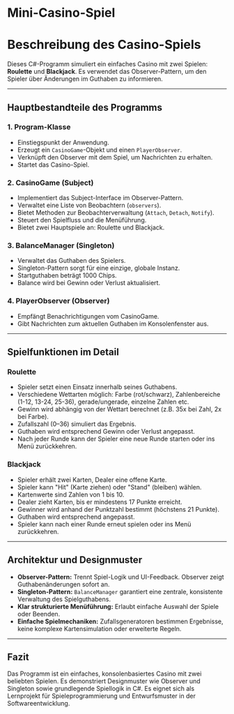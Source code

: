 # Mini-Casino-Spiel

# Beschreibung des Casino-Spiels

Dieses C#-Programm simuliert ein einfaches Casino mit zwei Spielen: **Roulette** und **Blackjack**. Es verwendet das Observer-Pattern, um den Spieler über Änderungen im Guthaben zu informieren.

---

## Hauptbestandteile des Programms

### 1. **Program-Klasse**
- Einstiegspunkt der Anwendung.
- Erzeugt ein `CasinoGame`-Objekt und einen `PlayerObserver`.
- Verknüpft den Observer mit dem Spiel, um Nachrichten zu erhalten.
- Startet das Casino-Spiel.

### 2. **CasinoGame (Subject)**
- Implementiert das Subject-Interface im Observer-Pattern.
- Verwaltet eine Liste von Beobachtern (`observers`).
- Bietet Methoden zur Beobachterverwaltung (`Attach`, `Detach`, `Notify`).
- Steuert den Spielfluss und die Menüführung.
- Bietet zwei Hauptspiele an: Roulette und Blackjack.

### 3. **BalanceManager (Singleton)**
- Verwaltet das Guthaben des Spielers.
- Singleton-Pattern sorgt für eine einzige, globale Instanz.
- Startguthaben beträgt 1000 Chips.
- Balance wird bei Gewinn oder Verlust aktualisiert.

### 4. **PlayerObserver (Observer)**
- Empfängt Benachrichtigungen vom CasinoGame.
- Gibt Nachrichten zum aktuellen Guthaben im Konsolenfenster aus.

---

## Spielfunktionen im Detail

### Roulette
- Spieler setzt einen Einsatz innerhalb seines Guthabens.
- Verschiedene Wettarten möglich: Farbe (rot/schwarz), Zahlenbereiche (1-12, 13-24, 25-36), gerade/ungerade, einzelne Zahlen etc.
- Gewinn wird abhängig von der Wettart berechnet (z.B. 35x bei Zahl, 2x bei Farbe).
- Zufallszahl (0–36) simuliert das Ergebnis.
- Guthaben wird entsprechend Gewinn oder Verlust angepasst.
- Nach jeder Runde kann der Spieler eine neue Runde starten oder ins Menü zurückkehren.

### Blackjack
- Spieler erhält zwei Karten, Dealer eine offene Karte.
- Spieler kann "Hit" (Karte ziehen) oder "Stand" (bleiben) wählen.
- Kartenwerte sind Zahlen von 1 bis 10.
- Dealer zieht Karten, bis er mindestens 17 Punkte erreicht.
- Gewinner wird anhand der Punktzahl bestimmt (höchstens 21 Punkte).
- Guthaben wird entsprechend angepasst.
- Spieler kann nach einer Runde erneut spielen oder ins Menü zurückkehren.

---

## Architektur und Designmuster

- **Observer-Pattern:** Trennt Spiel-Logik und UI-Feedback. Observer zeigt Guthabenänderungen sofort an.
- **Singleton-Pattern:** `BalanceManager` garantiert eine zentrale, konsistente Verwaltung des Spielguthabens.
- **Klar strukturierte Menüführung:** Erlaubt einfache Auswahl der Spiele oder Beenden.
- **Einfache Spielmechaniken:** Zufallsgeneratoren bestimmen Ergebnisse, keine komplexe Kartensimulation oder erweiterte Regeln.

---

## Fazit

Das Programm ist ein einfaches, konsolenbasiertes Casino mit zwei beliebten Spielen. Es demonstriert Designmuster wie Observer und Singleton sowie grundlegende Spiellogik in C#. Es eignet sich als Lernprojekt für Spieleprogrammierung und Entwurfsmuster in der Softwareentwicklung.
